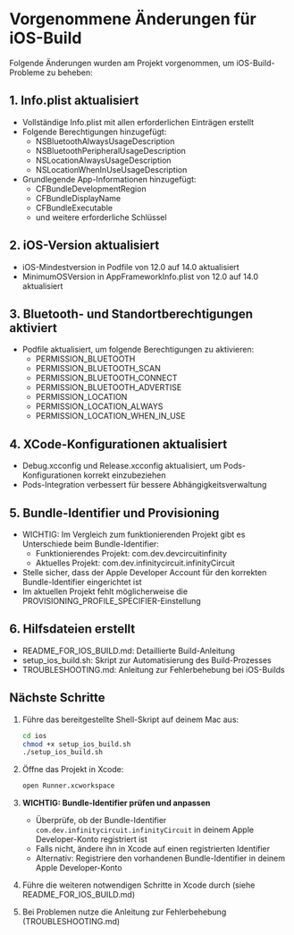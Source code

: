# Vorgenommene Änderungen für iOS-Build

Folgende Änderungen wurden am Projekt vorgenommen, um iOS-Build-Probleme zu beheben:

## 1. Info.plist aktualisiert
- Vollständige Info.plist mit allen erforderlichen Einträgen erstellt
- Folgende Berechtigungen hinzugefügt:
  - NSBluetoothAlwaysUsageDescription
  - NSBluetoothPeripheralUsageDescription
  - NSLocationAlwaysUsageDescription
  - NSLocationWhenInUseUsageDescription
- Grundlegende App-Informationen hinzugefügt:
  - CFBundleDevelopmentRegion
  - CFBundleDisplayName
  - CFBundleExecutable
  - und weitere erforderliche Schlüssel

## 2. iOS-Version aktualisiert
- iOS-Mindestversion in Podfile von 12.0 auf 14.0 aktualisiert
- MinimumOSVersion in AppFrameworkInfo.plist von 12.0 auf 14.0 aktualisiert

## 3. Bluetooth- und Standortberechtigungen aktiviert
- Podfile aktualisiert, um folgende Berechtigungen zu aktivieren:
  - PERMISSION_BLUETOOTH
  - PERMISSION_BLUETOOTH_SCAN
  - PERMISSION_BLUETOOTH_CONNECT
  - PERMISSION_BLUETOOTH_ADVERTISE
  - PERMISSION_LOCATION
  - PERMISSION_LOCATION_ALWAYS
  - PERMISSION_LOCATION_WHEN_IN_USE

## 4. XCode-Konfigurationen aktualisiert
- Debug.xcconfig und Release.xcconfig aktualisiert, um Pods-Konfigurationen korrekt einzubeziehen
- Pods-Integration verbessert für bessere Abhängigkeitsverwaltung

## 5. Bundle-Identifier und Provisioning
- WICHTIG: Im Vergleich zum funktionierenden Projekt gibt es Unterschiede beim Bundle-Identifier:
  - Funktionierendes Projekt: com.dev.devcircuitinfinity
  - Aktuelles Projekt: com.dev.infinitycircuit.infinityCircuit
- Stelle sicher, dass der Apple Developer Account für den korrekten Bundle-Identifier eingerichtet ist
- Im aktuellen Projekt fehlt möglicherweise die PROVISIONING_PROFILE_SPECIFIER-Einstellung

## 6. Hilfsdateien erstellt
- README_FOR_IOS_BUILD.md: Detaillierte Build-Anleitung
- setup_ios_build.sh: Skript zur Automatisierung des Build-Prozesses
- TROUBLESHOOTING.md: Anleitung zur Fehlerbehebung bei iOS-Builds

## Nächste Schritte
1. Führe das bereitgestellte Shell-Skript auf deinem Mac aus:
   ```bash
   cd ios
   chmod +x setup_ios_build.sh
   ./setup_ios_build.sh
   ```

2. Öffne das Projekt in Xcode:
   ```bash
   open Runner.xcworkspace
   ```

3. **WICHTIG: Bundle-Identifier prüfen und anpassen**
   - Überprüfe, ob der Bundle-Identifier `com.dev.infinitycircuit.infinityCircuit` in deinem Apple Developer-Konto registriert ist
   - Falls nicht, ändere ihn in Xcode auf einen registrierten Identifier
   - Alternativ: Registriere den vorhandenen Bundle-Identifier in deinem Apple Developer-Konto

4. Führe die weiteren notwendigen Schritte in Xcode durch (siehe README_FOR_IOS_BUILD.md)
5. Bei Problemen nutze die Anleitung zur Fehlerbehebung (TROUBLESHOOTING.md) 